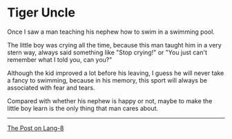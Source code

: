 # Tiger Uncle

Once I saw a man teaching his nephew how to swim in a swimming pool.

The little boy was crying all the time, because this man taught him in a very stern way, always said something like "Stop crying!" or "You just can't remember what I told you, can you?"

Although the kid improved a lot before his leaving, I guess he will never take a fancy to swimming, because in his memory, this sport will always be associated with fear and tears.

Compared with whether his nephew is happy or not, maybe to make the little boy learn is the only thing that man cares about.

---

[The Post on Lang-8](http://lang-8.com/1358180/journals/310388542405037191558152685440054828214)
